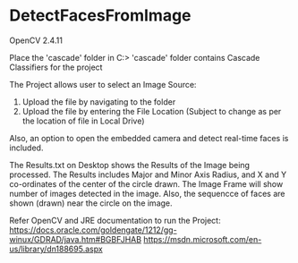# DetectFacesFromImage
OpenCV 2.4.11

Place the 'cascade' folder in C:>
'cascade' folder contains Cascade Classifiers for the project

The Project allows user to select an Image Source:
1. Upload the file by navigating to the folder
2. Upload the file by entering the File Location (Subject to change as per the location of file in Local Drive)

Also, an option to open the embedded camera and detect real-time faces is included. 

The Results.txt on Desktop shows the Results of the Image being processed. The Results includes Major and Minor Axis Radius, and X and Y co-ordinates of the center of the circle drawn. The Image Frame will show number of images detected in the image. Also, the sequencce of faces are shown (drawn) near the circle on the image.

Refer OpenCV and JRE documentation to run the Project:
https://docs.oracle.com/goldengate/1212/gg-winux/GDRAD/java.htm#BGBFJHAB
https://msdn.microsoft.com/en-us/library/dn188695.aspx

